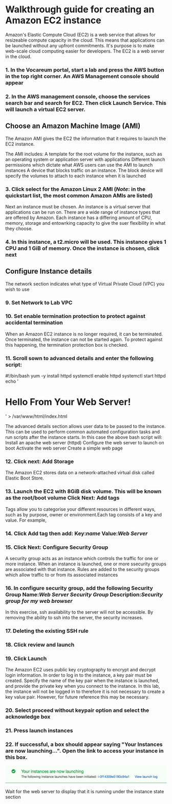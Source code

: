 # **Walkthrough guide for creating an Amazon EC2 instance**

Amazon's Elastic Compute Cloud (EC2) is a web service that allows for resizeable compute capacity in the cloud. This means that applications can be launched without any upfront commitments. It's purpose is to make web-scale cloud computing easier for developers. The EC2 is a web server in the cloud.

### 1. In the Vocareum portal, start a lab and press the AWS button in the top right corner. An AWS Management console should appear
### 2. In the AWS management console, choose the services search bar and search for EC2. Then click Launch Service. This will launch a virtual EC2 server. 

## Choose an Amazon Machine Image (AMI)

The Amazon AMI gives the EC2 the information that it requires to launch the EC2 instance. 

The AMI includes:
  A template for the root volume for the instance, such as an operating system or application server with applications
  Different launch permissions which dictate what AWS users can use the AMI to launch instances
  A device that blocks traffic on an instance. The block device will specify the volumes to attach to each instance when it is launched
  
### 3. Click select for the Amazon Linux 2 AMI (*Note*: in the quickstart list, the most common Amazon AMIs are listed)

Next an instance must be chosen. An instance is a virtual server that applications can be run on. There are a wide range of instance types that are offered by Amazon. Each instance has a differing amount of CPU, memory, storage and entowrking capacity to give the suer flexibility in what they choose. 

### 4. In this instance, a t2.micro will be used. This instance gives 1 CPU and 1 GiB of memory. Once the instance is chosen, click next

## Configure Instance details

The network section indicates what type of Virtual Private Cloud (VPC) you wish to use 

### 9. Set Network to Lab VPC

### 10. Set enable termination protection to protect against accidental termination
When an Amazon EC2 instance is no longer required, it can be terminated. Once terminated, the instance can not be started again. To protect against this happening, the termination protection box is checked.

### 11. Scroll sown to advanced details and enter the following script:

  #!/bin/bash
  yum -y install httpd
  systemctl enable httpd
  systemctl start httpd
  echo '<html><h1>Hello From Your Web Server!</h1></html>' > /var/www/html/index.html
 
The advanced details section allows user data to be passed to the instance. This can be used to perform common automated configuration tasks and run scripts after the instance starts. 
In this case the above bash script will:
  Install an apache web server (httpd)
  Configure the web server to launch on boot
  Activate the web server 
  Create a simple web page
  
### 12. Click next: Add Storage

The Amazon EC2 stores data on a network-attached virtual disk called Elastic Boot Store. 

### 13. Launch the EC2 with 8GiB disk volume. This will be known as the root/boot volume Click Next: Add tags

Tags allow you to categorise your different resources in different ways, such as by purpose, owner or environment.Each tag consists of a key and value. For example, 

### 14. Click Add tag then add: **Key**:*name* **Value**:*Web Server*

### 15. Click Next: Configure Security Group

A security group acts as an instance which controls the traffic for one or more instance. When an instance is launched, one or more ssecurity groups are associated with that instance. Rules are added to the security groups which allow traffic to or from its associated instances

### 16. In configure security group, add the following **Security Group Name**:*Web Server Security Group* **Description**:*Security group for my web browser*

In this exercise, ssh availability to the server will not be accessible. By removing the ability to ssh into the server, the security increases. 

### 17. Deleting the existing SSH rule

### 18. Click review and launch

### 19. Click Launch

The Amazon EC2 uses public key cryptography to encrypt and decrypt login information. In order to log in to the instance, a key pair must be created. Specify the name of the key pair when the instance is launched, and provide the private key when you connect to the instance.
In this lab, the instance will not be logged in to therefore it is not necessary to create a key value pair. However, for future reference this may be necessary.

### 20. Select proceed without keypair option and select the acknowledge box

### 21. Press launch instances

### 22. If successful, a box should appear saying "Your Instances are now launching...". Open the link to access your instance in this box.

![Image of successful instance launch](https://github.com/Av3rageJoe/AWS/blob/master/Images/Your%20instances%20are%20now%20launching.png)

Wait for the web server to display that it is running under the instance state section
